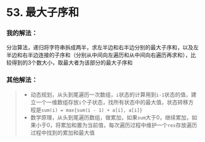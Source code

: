 # 53. 最大子序和

### 我的解法：
分治算法，递归将字符串拆成两半，求左半边和右半边分别的最大子序和，以及左半边和右半边连接的子序和（分别从中间向左遍历和从中间向右遍历再求和），比较得到的3个数大小，取最大者为该部分的最大子序和

### 其他解法：
>- 动态规划，从头到尾遍历一次数组，`i`状态的计算用到`i-1`状态的值，建立一个一维数组存放`i`个子状态，找所有状态中的最大值，状态转移方程是`sum(i) = max{sum(i - 1) + a[i], a[i]}`
>- 数学原理，从头到尾遍历数组，做累加，如果`sum`大于0，继续累加，如果小于0，将累加和置为当前值，每次遍历过程中维护一个`res`存放遍历过程中找到的累加和最大值

